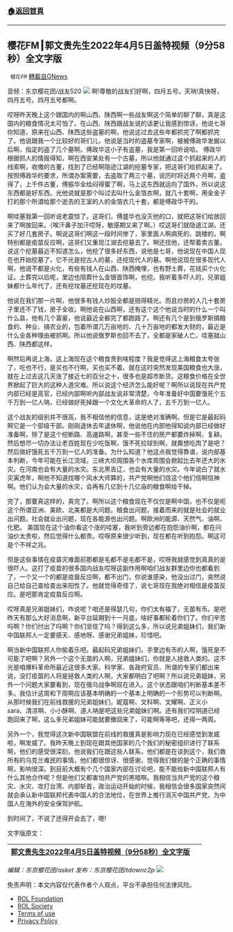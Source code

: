 ###  [:house:返回首頁](https://github.com/ourhimalayas/txt)
---


## 樱花FM┃郭文贵先生2022年4月5日盖特视频（9分58秒）全文字版
` 樱花FM` [轉載自GNews](https://gnews.org/zh-hans/2315599/)

音频：东京樱花团/战友520
![](https://assets.gnews.org/wp-content/uploads/2022/04/image-951.png)
啊!尊敬的战友们好啊，四月五号。天呐!真快呀，四月五号。四月五号都啊。

哎呀昨天晚上这个跟国内的啊山西、陕西啊一些战友啊这个简单的聊了聊，真是这国内的粮食情况太可怕了。在山西、陕西跟战友说的话更让我感到惊讶。他说七哥你知道，原来在山西、陕西这些盗墓的啊，他说这过去这些年都抓完了啊都抓完了。他说跟我一个比较好的哥们儿，他说是当时的盗墓专家啊，被被傅政华发掘以后啊，指定的盗了几个墓啊。傅政华这小子有盗墓，我是第一回听说哈。 傅政华根据抓人的情报得知，啊在西安某处有一个古墓，所以他就通过这个抓起来的人的线索啊，收缴的古董，找到了已经啊隐迹江湖的挖墓专家，把这哥们给抓起来了。按照傅政华的要求，所谓办案需要，去盗取了两三个墓，说历时将近两个月啊，盗得了，上千件古董，傅振华全给闷得蜜了啊，马上这东西就运向了国外，所以说这东西都是好东西。光他说就是那个叫过去叫什么金箔衣啊，就几十套啊，用金金子打的那个所谓给那个逝去的王室的人的金箔衣几十套，都是傅政华干的。

啊哇塞我第一回听说老震惊了。这哥们，傅盛华也没灭他的口，就把这哥们给放回来了啊放回来。（唉汗鼻子加汗哎呀，敏感期又来了啊。）哎这哥们就隐退江湖，还买了好几套房子。啊说这哥们啊这一段时间惨了，家里面人啊病死的、跳楼的，啊特别都是疫苗反应啊，这哥们又重现江湖去挖墓去了。啊还找他，还帮着卖古董。说这个挖墓最近不知道怎么，他挖了很多好东西，说他是七哥，他说现在中国人现在也开始挖墓了，它不光是挖古人的墓，还挖现代人的墓。啊他说现在很多现代人啊，他说不都是火化，有些有钱人在山西、陕西掩埋，也有野土葬，花钱买个火化证。土葬完以后呢，里边也陪葬什么金银首饰啊，也挖。我听着多吓人的，兄弟姐妹都什么年代了，还有挖坟墓还挖现在的坟墓。

他说在我们那一片啊，他很多有钱人炒股全都是赔得精光。而且炒房的人几十套房子里还不了钱，房子全收。啊他说在山西啊，还有这个这个他说当时的什么一个叫什么县，他有几个富豪，他说最近全都完了都跑路了。啊还有几个是到俄罗斯搞粮食的、种业、搞农业的，包着所谓几万亩地的、几十万亩地的都发大财的，最近是什么全各种理由被抓啊。所以他说俄罗斯也回不去了，全都是家破人亡。哇塞就山西、陕西都这样。

啊然后再说上海，这上海现在这个粮食贵到啥程度？我是觉得这上海粮食太夸张了，吃也不行，是买也不行啊，买也买不着。就在这时突然发现美国粮食也大涨，就在上过去这几天涨了接近七的百分之十，很多也是超市断货。这粮食价格在全世界掀起了巨大的这种人道灾难。所以说这个经济怎么能好呢？啊所以说现在共产党内部已经是高官，已经内部啊听内部战友说非常清楚，今年准备好中国要饿死个五千万到一亿人呐，已经做好死掉跟一个文化大革命的人了，五千万到一亿人。

这个战友的级别并不很高，我不相信他的信息，这是绝对准确啊。但是它是最起码啊它是一个部级干部。刚刚退休去年退休啊，他说他在内部他得知说内部已经做好准备啊，除了是这个挖断路、高速路啊，甚至一些不住的房产都要炸掉啊、复耕。然后想尽一切办法让老百姓现在少吃饭啊，饿不死拉球到啊，就甭想吃肉了是吧？然后做好饿死五千万到一亿人的准备。为什么知道？他这点我觉得靠谱，说内部基本判断，今年可能在长江流域，三峡大坝周围各个水库周围会掀起比去年还大的水灾。在河南也会有大量的水灾。东北黑吉辽，也会有大量的水灾。今年说白了就水灾寅虎年，啊他不知道找哪个风水大师算的，共产党啊他们信这个他们信啊信神啊。他们认为会大量的水灾，会再有几亿到十几亿亩的粮食啊给干掉。

完了，那要真这样的，真完了。啊所以这个粮食现在不仅仅是啊中国，也不仅是呃这个所谓亚洲、美欧、北美都是大问题。粮食出问题，接着而来的就是社会的就业出问题。社会就业出问题，现在各能源也出问题。啊欧洲的能源、天然气、油啊、化肥。 美国现在这个油你看这个涨的哇塞，我听到旁边都在抱怨油价啊，都在问油价太贵啦，然后觉得什么都贵。哎呀原来很少听到，现在都在听到抱怨。啊这可是个不祥之兆。

但是这些事情在疫苗灾难面前那都是毛都不是毛都不是，哎呀我就感觉到真真的是很吓人。这打了疫苗的很多国内战友哎呀这副作用啊咱们战友群里边你也都看到了，一个又一个的都是疫苗反应啊，都不出门，你说谁感染，他没出过门，突然说自己给自己查给查出来阳性了。他就觉得奇怪了，说七哥现在我绝对相信是疫苗反应。是吧那肯定疫苗反应啊。

哎呀真是兄弟姐妹们，咋说呢？咱还是得瑟几句，你们太有福了，无苗有币。是吧昨天有那么大好消息啊，新平台延期到十一月底，啥好事都轮着你们了。你们辛苦吗啊？你们付出了吗啊？你们坚信了吗？得到这么多，所以说兄弟姐妹们，我们新中国联邦人一定要感天、感地呀、感谢兄弟姐妹，珍惜吧。

啊当新中国联邦人你偷着乐吧。最起码兄弟姐妹们，手里边有币的人啊，饿死是不可能了吧啊？另外一个这个无苗的人啊，兄弟姐妹们，你就是人拯救人类的。这不光是咱爆料革命所最近这很多大家、科学家、各政府官员、所谓的专家们都出来说，没打疫苗的人将是拯救人类的人啊，大家都明白了吧啊？所以说兄弟姐妹，另外一个问题大家要看到，现在俄乌战争啊现在进入。这个状态跟咱们判断基本差不多。我估计这周和下周啊应该基本明确的一个基本上明确的一个形势可以判断啊。从那时候我们在前线救援的兄弟姐妹们，妮蔻啊、文科啊、文耀啊、正义小sara、清凉啊、小小酥啊、道人呐是吧这些兄弟姐妹们啊。还有我们哎明道已经跑回来了啊，这么多兄弟姐妹可能就要撤回来了，可能啊等等吧，还得一两周。

另外一个，我觉得这次新中国联盟在前线的救援真是影响力现在已经感觉到发威啦，啊发威了。我昨天晚上到现在跟其他国家的几个我们的秘密组织进行了联系啊，他们的感受很深刻，他说我们在跟这些人联系，他们都是在谈到这个，我们救所有的乌克兰难民的事情，他们都很惊讶、很感谢，觉得我们做的是个正确的事情啊，影响很深。到目前大概有个几个国家内部在讨论吧，能不能给新中国联邦人有什么其他合作呢？但是他们又都害怕共产党的黑暗啊。我相信当共产党的这个粮灾、水灾、攻打台湾、内部斩首，政治运动开始的时候，我相信会很多国家突然间就会承认新中国联邦代表中国人的合法地位，在世界上推行消灭中国共产党，为中国人在海外的安全保驾护航。

到时间了，不说了还得开会去了，嗯!

文字版原文：


| [郭文贵先生2022年4月5日盖特视频（9分58秒）全文字版](https://gnews.org/zh-hans/2294888/) |   |
| --- | --- |


*编辑：东京樱花团/asket
发布：东京樱花团/tdownc2p*
![](https://assets.gnews.org/wp-content/uploads/2022/03/%E4%BA%8C%E7%BB%B4%E7%A0%81-6.jpg)
 

免责声明：本文内容仅代表作者个人观点，平台不承担任何法律风险。

- [ROL Foundation](https://rolfoundation.org/)
- [ROL Society](https://rolsociety.org/)
- [Terms of use](https://gnews.org/terms-of-use-3/)
- [Privacy Policy](https://gnews.org/privacy-policy/)
